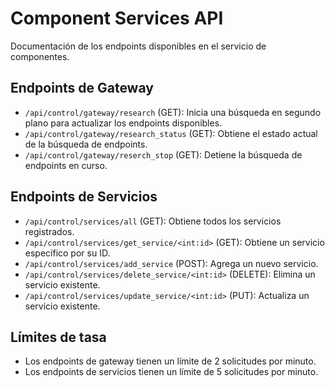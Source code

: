 # Component Services API

Documentación de los endpoints disponibles en el servicio de componentes.

## Endpoints de Gateway

- `/api/control/gateway/research` (GET): Inicia una búsqueda en segundo plano para actualizar los endpoints disponibles.
- `/api/control/gateway/research_status` (GET): Obtiene el estado actual de la búsqueda de endpoints.
- `/api/control/gateway/reserch_stop` (GET): Detiene la búsqueda de endpoints en curso.

## Endpoints de Servicios

- `/api/control/services/all` (GET): Obtiene todos los servicios registrados.
- `/api/control/services/get_service/<int:id>` (GET): Obtiene un servicio específico por su ID.
- `/api/control/services/add_service` (POST): Agrega un nuevo servicio.
- `/api/control/services/delete_service/<int:id>` (DELETE): Elimina un servicio existente.
- `/api/control/services/update_service/<int:id>` (PUT): Actualiza un servicio existente.

## Límites de tasa

- Los endpoints de gateway tienen un límite de 2 solicitudes por minuto.
- Los endpoints de servicios tienen un límite de 5 solicitudes por minuto.
